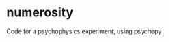 # numerosity
Code for a psychophysics experiment, using psychopy
<Work in progress: figuring out psychopy>
